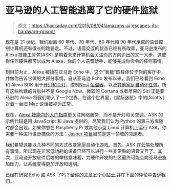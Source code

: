 # 亚马逊的人工智能逃离了它的硬件监狱

> 原文：<https://hackaday.com/2015/08/04/amazons-ai-escapes-its-hardware-prison/>

现在是 21 世纪，我们距离 60 年代、70 年代、80 年代和 90 年代承诺的语音控制计算机还有很长的路要走。不过，语音交互的状态已经有所改善，亚马逊发布的 Alexa 技能工具包(ASK) 是朝着未来计算机会关注你的方向迈出的又一大步。这使得任何硬件都可以成为 Alexa，你的个人语音助手，能够完成你命令的任何事情。

到目前为止，Alexa 被锁在亚马逊 Echo 中，这个“智能”圆柱体位于你的客厅中，并做你告诉它做的大部分事情。自从亚马逊 Echo 发布以来，我们已经看到 Echo 和 Alexa SDK 用于[开灯和关灯](http://hackaday.com/2014/12/24/home-automation-with-the-amazon-echo/)，控制[Nest 恒温器](http://hackaday.com/2015/07/25/control-nest-devices-with-amazon-echo/)，以及[其他家庭自动化任务](http://hackaday.com/2015/07/16/how-to-make-amazon-echo-control-fake-wemo-devices/)。所有这些构建的背后并不是 Google Now、微软的 Cortana 或者苹果的 Siri 正是亚马逊的 Alexa 将我们带入了一个世界，在这个世界里，《星际迷航》中的[Scotty] [对着一台旧 Mac](https://www.youtube.com/watch?v=hShY6xZWVGE) 说话被视为正常。

现在，[Alexa 技能包的入门指南](https://developer.amazon.com/public/solutions/alexa/alexa-skills-kit/getting-started-guide)更关注网络服务，而不是开灯和关空调。ASK 的示例代码是用 JavaScript 和 Java 提供的，尽管我们认为 Python 的第三方库随时都会出现。如果你想在 Raspberry Pi 或其他小型 Linux 计算机上运行 ASK，你需要一种进行语音捕获的方法；[Jasper 项目](https://jasperproject.github.io/)目前是这一领域的领跑者。

我们希望这能以几种不同的方式改变家庭自动化游戏。首先，ASK 在云端处理所有事情，所以现在非常低功耗的设备已经可以进行一些非常酷的语音交互了。其次，亚马逊开放软件后端的举措意味着，为硬件开发的社区最终可能会向亚马逊施加压力，让系统变得更加开放和透明。

已经在研究 Echo 或 ASK 了吗？[给你的文章发个小贴士](http://hackaday.com/submit-a-tip/),并在下面的评论中告诉我们。